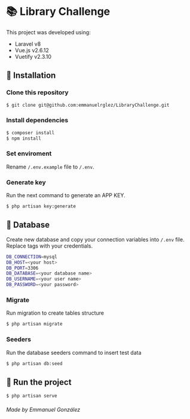 # 📚 Library Challenge
This project was developed using:
  - Laravel v8
  - Vue.js v2.6.12
  - Vuetify v2.3.10

## 🔌 Installation

### Clone this repository
```sh
$ git clone git@github.com:emmanuelrglez/LibraryChallenge.git
```

### Install dependencies
```sh
$ composer install
$ npm install
```

### Set enviroment
Rename `/.env.example` file to `/.env`.

### Generate key
Run the next command to generate an APP KEY.
```sh
$ php artisan key:generate
```
## 💾 Database
Create new database and copy your connection variables into `/.env` file. Replace tags with your credentials.

```sh
DB_CONNECTION=mysql
DB_HOST=<your host>
DB_PORT=3306
DB_DATABASE=<your database name>
DB_USERNAME=<your user name>
DB_PASSWORD=<your password>
```
### Migrate
Run migration to create tables structure
```sh
$ php artisan migrate
```

### Seeders
Run the database seeders command to insert test data
```sh
$ php artisan db:seed
```

## 🚀 Run the project 
```sh
$ php artisan serve
```

###### Made by Emmanuel González